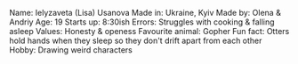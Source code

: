 Name: Ielyzaveta (Lisa) Usanova
Made in: Ukraine, Kyiv
Made by: Olena & Andriy
Age: 19
Starts up: 8:30ish
Errors: Struggles with cooking & falling asleep
Values: Honesty & openess
Favourite animal: Gopher
Fun fact: Otters hold hands when they sleep so they don't drift apart from each other
Hobby: Drawing weird characters



